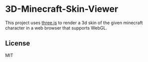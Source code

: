 3D-Minecraft-Skin-Viewer
========================

This project uses [three.js](https://github.com/mrdoob/three.js/) to render a 3d skin of the given minecraft character in a web browser that supports WebGL.

License
-------

MIT
